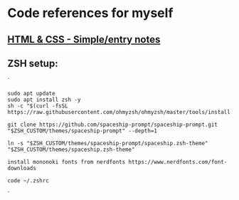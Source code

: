 # Code references for myself

## [HTML & CSS - Simple/entry notes ](https://github.com/andrejarboe/learning/tree/main/html)

## ZSH setup:

`

    sudo apt update
    sudo apt install zsh -y
    sh -c "$(curl -fsSL https://raw.githubusercontent.com/ohmyzsh/ohmyzsh/master/tools/install.sh)"

    git clone https://github.com/spaceship-prompt/spaceship-prompt.git  "$ZSH_CUSTOM/themes/spaceship-prompt" --depth=1

    ln -s "$ZSH_CUSTOM/themes/spaceship-prompt/spaceship.zsh-theme" "$ZSH_CUSTOM/themes/spaceship.zsh-theme" 

    install mononoki fonts from nerdfonts https://www.nerdfonts.com/font-downloads

    code ~/.zshrc

`